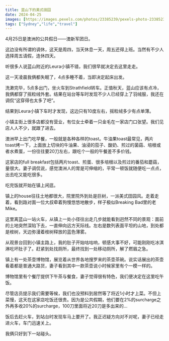 ```yaml
---
title: 蓝山下的美式田园
date: 2024-04-25
images: [https://images.pexels.com/photos/23385239/pexels-photo-23385239/free-photo-of-sydney-leura-town.jpeg ]
tags: ["Sydney","life","travel"]
---
```


4月25日是澳洲的公共假日——澳新军团日。

这边没有所谓的调休，这天是周四，当天休息一天，周五还得上班。当然有不少人选择周五请假，连休四天。

听很多人说蓝山附近的Leura小镇不错，我们很早就决定去这里走走。

这一天凌晨我俩都失眠了，4点多睡不着，当即决定起床出发。

洗漱完毕，5点多出门，坐火车到Strathfield转车。正值秋天，蓝山应该有点冷，我俩都穿了摇粒绒外套。结果在站台等车时发现不少人已经穿上了羽绒服，我还在调侃“这穿得也太多了吧”。

结果到Leura小镇下车时才发现，这边只有10度左右，摇粒绒多少有点单薄。

小镇主街上很多店都没有营业，有位女士牵着一只金毛在一家店门口张望。我们见店人人不少，就跟了进去。

澳洲早上出门吃早餐，一般就是各种各样的toast。牛油果toast最常见，两片toast烤一下，上面放上切块的牛油果、油浸的茄子、酸奶、煎过的菌菇、培根或者水煮蛋，一份往往要20刀左右，跟吃个一般的午餐差不多价钱。

这家店的full breakfast包括两片toast、煎蛋、很多培根以及煎过的番茄和蘑菇，量很大。妻子调侃说，感觉澳洲人的胃是可伸缩的，平常一顿饭就随便吃一点点，出去吃又能吃很多。

吃完饭就开始在镇上闲逛。

镇上的house往往土地都很大，院里院外到处是巨树，一派美式田园风。走着走着，看到路对面一位大叔牵着狗慢悠悠地散步，样子极似Breaking Bad里的老Mike。

这里离蓝山一站火车，从镇上一处小径往出走几步就能看到迥然不同的景观：面前的土地突然深陷下去，一直伸向远方天际线。左右是数列表面平坦的山地，到处都是桉树，天边弥漫着桉树释放的蓝色薄雾。

从观景台回到小镇主路上，我的肚子开始咕咕响，顿感大事不好，可能刚刚吃冰淇淋吃坏肚子了。赶紧到处找厕所，最终找到一处移动厕所，解了燃眉之急。

镇上有一处茶壶博物馆，展览着从世界各地搜罗来的茶壶茶碗。说实话展出的茶壶看着都是普通大路货，妻子看到其中一款茶壶说小时候家里有个一模一样的。

博物馆里有个餐厅提供下午茶与餐食，妻子觉得很有特色，我们便决定在这里吃午饭。

尽管店员提示我们需要等候，我们也没预料到居然等了将近1小时才上菜。不但上菜慢，这天在这家店吃饭还很贵。因为是公共假期，他们要在2%的surcharge之外再多收20%的surcharge，100刀里面将近20刀是多出来的...

饭后去赶火车，到站台时发现车马上要开了。我正迟疑方向对不对呢，妻子已经走进火车，车门迅速关上。

我俩只好到下一站碰头。